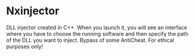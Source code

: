 # Nxinjector
DLL injector created in C++. When you launch it, you will see an interface where you have to choose the running software and then specify the path of the DLL you want to inject. Bypass of some AntiCheat. For ethical purposes only!
